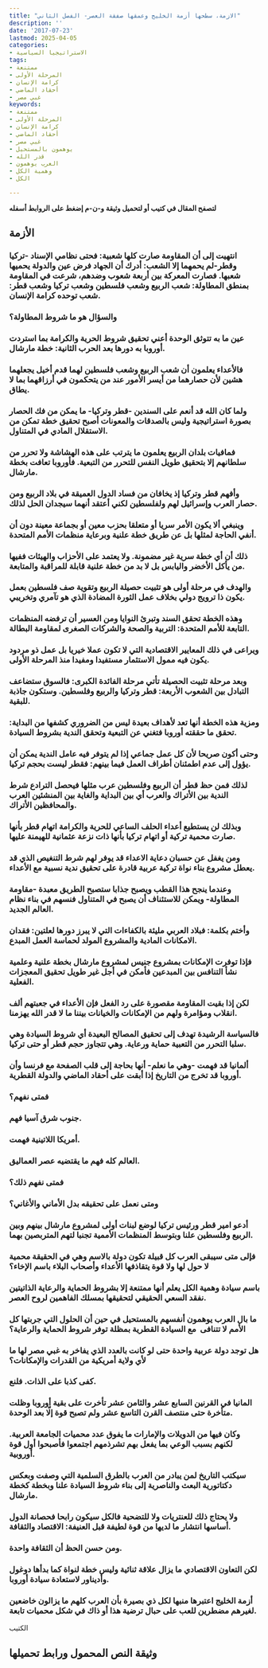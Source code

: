 ```yaml
---
title: "الازمة، سطحها أزمة الخليج وعمقها صفقة العصر- الفصل الثاني"
description: ''
date: '2017-07-23'
lastmod: 2025-04-05
categories:
- الاستراتيجيا السياسية
tags:
- ممتنعة
- المرحلة الأولى
- كرامة الإنسان
- أحقاد الماضي
- غبي مصر
keywords:
- ممتنعة
- المرحلة الأولى
- كرامة الإنسان
- أحقاد الماضي
- غبي مصر
- يوهمون بالمستحيل
- قدر الله
- العرب يوهمون
- وهمية الكل
- الكل

---
```

**لتصفح المقال في كتيب أو لتحميل وثيقة و-ن-م إضغط على الروابط أسفله**

## **الأزمة**

### انتهيت إلى أن المقاومة صارت كلها شعبية: فحتى نظامي الإسناد -تركيا وقطر-لم يحمهما إلا الشعب: أدرك أن الجهاد فرض عين والدولة يحميها شعبها. فصارت المعركة بين أربعة شعوب وضدهم، شرعت في المقاومة بمنطق المطاولة: شعب الربيع وشعب فلسطين وشعب تركيا وشعب قطر: شعب توحده كرامة الإنسان.

### والسؤال هو ما شروط المطاولة؟

### عين ما به تتوثق الوحدة أعني تحقيق شروط الحرية والكرامة بما استردت أوروبا به دورها بعد الحرب الثانية: خطة مارشال.

### فالأعداء يعلمون أن شعب الربيع وشعب فلسطين لهما قدم أخيل يجعلهما هشين لأن حصارهما من أيسر الأمور عند من يتحكمون في أرزاقهما بما لا يطاق.

### ولما كان الله قد أنعم على السندين -قطر وتركيا- ما يمكن من فك الحصار بصورة استراتيجية وليس بالصدقات والمعونات أصبح تحقيق خطة تمكن من الاستقلال المادي في المتناول.

### فمافيات بلدان الربيع يعلمون ما يترتب على هذه الهشاشة ولا تحرر من سلطانهم إلا بتحقيق طويل النفس للتحرر من التبعية. فأوروبا تعافت بخطة مارشال.

### وأفهم قطر وتركيا إذ يخافان من فساد الدول العميقة في بلاد الربيع ومن حصار العرب وإسرائيل لهم ولفلسطين لكني أعتقد أنهما سيجدان الحل لذلك.

### وينبغي ألا يكون الأمر سريا أو متعلقا بحزب معين أو بجماعة معينة دون أن أنفي الحاجة لمثلها بل عن طريق خطة علنية وبرعاية منظمات الأمم المتحدة.

### ذلك أن أي خطة سرية غير مضمونة. ولا يعتمد على الأحزاب والهيئات ففيها من يأكل الأخضر واليابس بل لا بد من خطة علنية قابلة للمراقبة والمتابعة.

### والهدف في مرحلة أولى هو تثبيت حصيلة الربيع وتقوية صف فلسطين بعمل يكون ذا ترويج دولي بخلاف عمل الثورة المضادة الذي هو تآمري وتخريبي.

### وهذه الخطة تحقق السند وتبرئ النوايا ومن العسير أن ترفضه المنظمات التابعة للأمم المتحدة: التربية والصحة والشركات الصغرى لمقاومة البطالة.

### ويراعى في ذلك المعايير الاقتصادية التي لا تكون عملا خيريا بل عمل ذو مردود يكون فيه ممول الاستثمار مستفيدا ومفيدا منذ المرحلة الأولى.

### وبعد مرحلة تثبيت الحصيلة تأتي مرحلة الفائدة الكبرى: فالسوق ستضاعف التبادل بين الشعوب الأربعة: قطر وتركيا والربيع وفلسطين. وستكون جاذبة للبقية.

### ومزية هذه الخطة أنها تعد لأهداف بعيدة ليس من الضروري كشفها من البداية: تحقق ما حققته أوروبا فتغني عن التبعية وتحقق الندية بشروط السيادة.

### وحتى أكون صريحا لأن كل عمل جماعي إذا لم يتوفر فيه عامل الندية يمكن أن يؤول إلى عدم اطمئنان أطراف العمل فيما بينهم: فقطر ليست بحجم تركيا.

### لذلك فمن حظ قطر أن الربيع وفلسطين عرب مثلها فيحصل الترادع شرط الندية بين الأتراك والعرب أي بين البداية والغاية بين المنشئين العرب والمحافظين الأتراك.

### وبذلك لن يستطيع أعداء الحلف الساعي للحرية والكرامة اتهام قطر بأنها صارت محمية تركية أو اتهام تركيا بأنها ذات نزعة عثمانية للهيمنة عليها.

### ومن يغفل عن حسبان دعاية الاعداء قد يوفر لهم شرط التنغيص الذي قد يعطل مشروع بناء نواة تركية عربية قادرة على تحقيق ندية نسبية مع الأعداء.

### وعندما ينجح هذا القطب ويصبح جذابا ستصبح الطريق معبدة -مقاومة المطاولة- ويمكن للاستئناف أن يصبح في المتناول فنسهم في بناء نظام العالم الجديد.

### وأختم بكلمة: فبلاد العربي مليئة بالكفاءات التي لا يبرز دورها لعلتين: فقدان الامكانات المادية والمشروع المولد لحماسة العمل المبدع.

### فإذا توفرت الإمكانات بمشروع جنيس لمشروع مارشال بخطة علنية وعلمية نشأ التنافس بين المبدعين فأمكن في أجل غير طويل تحقيق المعجزات الفعلية.

### لكن إذا بقيت المقاومة مقصورة على رد الفعل فإن الأعداء في جعبتهم ألف انقلاب ومؤامرة ولهم من الإمكانات والخيانات بيننا ما لا قدر الله يهزمنا.

### فالسياسة الرشيدة تهدف إلى تحقيق المصالح البعيدة أي شروط السيادة وهي سلبا التحرر من التعبية حماية ورعاية. وهي تتجاوز حجم قطر أو حتى تركيا.

### ألمانيا قد فهمت -وهي ما نعلم- أنها بحاجة إلى قلب الصفحة مع فرنسا وأن أوروبا قد تخرج من التاريخ إذا أبقت على أحقاد الماضي والدولة القطرية.

### فمتى نفهم؟

### جنوب شرق آسيا فهم.

### أمريكا اللاتينية فهمت.

### العالم كله فهم ما يقتضيه عصر العماليق.

### فمتى نفهم ذلك؟

### ومتى نعمل على تحقيقه بدل الأماني والأغاني؟

### أدعو امير قطر ورئيس تركيا لوضع لبنات أولى لمشروع مارشال بينهم وبين الربيع وفلسطين علنا وبتوسط المنظمات الأممية تجنبا لتهم المتربصين بهما.

### فإلى متى سيبقى العرب كل قبيلة تكون دولة بالاسم وهي في الحقيقة محمية لا حول لها ولا قوة يتقاذفها الأعداء وأصحاب البلاء باسم الإخاء؟

### باسم سيادة وهمية الكل يعلم أنها ممتنعة إلا بشروط الحماية والرعاية الذاتيتين نفقد السعي الحقيقي لتحقيقها بمسلك الفاهمين لروح العصر.

### ما بال العرب يوهمون أنفسهم بالمستحيل في حين أن الحلول التي جربتها كل الأمم لا تتنافى  مع السيادة القطرية بمظلة توفر شروط الحماية والرعاية؟

### هل توجد دولة عربية واحدة حتى لو كانت بالعدد الذي يفاخر به غبي مصر لها ما لأي ولاية أمريكية من القدرات والإمكانات؟

### كفى كذبا على الذات. فلنع.

### المانيا في القرنين السابع عشر والثامن عشر تأخرت على بقية أوروبا وظلت متأخرة حتى منتصف القرن التاسع عشر ولم تصبح قوة إلّا بعد الوحدة.

### وكان فيها من الدويلات والإمارات ما يفوق عدد محميات الجامعة العربية. لكنهم بسبب الوعي بما يفعل بهم تشرذمهم اجتمعوا فأصبحوا أول قوة أوروبية.

### سيكتب التاريخ لمن يبادر من العرب بالطرق السلمية التي وصفت وبعكس دكتاتورية البعث والناصرية إلى بناء شروط السيادة علنا وبخطة كخطة مارشال.

### ولا يحتاج ذلك للعنتريات ولا للتضحية فالكل سيكون رابحا فحصانة الدول أساسها انتشار ما لديها من قوة لطيفة قبل العنيفة: الاقتصاد والثقافة.

### ومن حسن الحظ أن الثقافة واحدة.

### لكن التعاون الاقتصادي ما يزال علاقة ثنائية وليس خطة لنواة كما بدأها دوغول وأديناور لاستعادة سيادة أوروبا.

### أزمة الخليج اعتبرها منبها لكل ذي بصيرة بأن العرب كلهم ما يزالون خاضعين لغيرهم مضطرين للعب على حبال ترضية هذا أو ذاك في شكل محميات تابعة.

الكتيب

## وثيقة النص المحمول ورابط تحميلها

###
